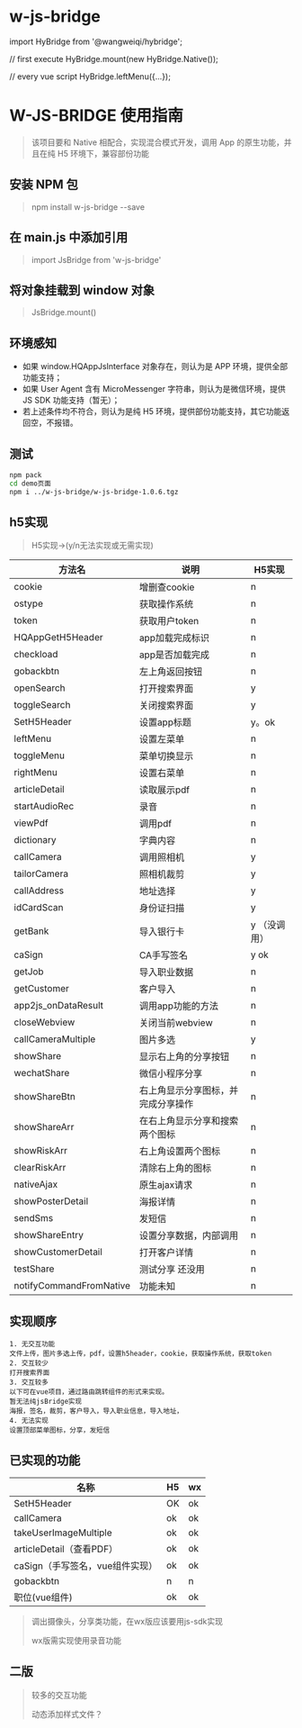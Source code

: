 # w-js-bridge

import HyBridge from '@wangweiqi/hybridge';

// first execute
HyBridge.mount(new HyBridge.Native());

// every vue script
HyBridge.leftMenu({...});


# W-JS-BRIDGE 使用指南
> 该项目要和 Native 相配合，实现混合模式开发，调用 App 的原生功能，并且在纯 H5 环境下，兼容部份功能

## 安装 NPM 包
> npm install w-js-bridge --save

## 在 main.js 中添加引用
> import JsBridge from 'w-js-bridge'

## 将对象挂载到 window 对象
> JsBridge.mount()

## 环境感知
* 如果 window.HQAppJsInterface 对象存在，则认为是 APP 环境，提供全部功能支持；
* 如果 User Agent 含有 MicroMessenger 字符串，则认为是微信环境，提供 JS SDK 功能支持（暂无）；
* 若上述条件均不符合，则认为是纯 H5 环境，提供部份功能支持，其它功能返回空，不报错。

## 测试
```bash
npm pack
cd demo页面
npm i ../w-js-bridge/w-js-bridge-1.0.6.tgz

```
## h5实现

>  H5实现->(y/n无法实现或无需实现)

| 方法名                  | 说明                               | H5实现       |
| ----------------------- | ---------------------------------- | ------------ |
| cookie                  | 增删查cookie                       | n            |
| ostype                  | 获取操作系统                       | n            |
| token                   | 获取用户token                      | n            |
| HQAppGetH5Header        | app加载完成标识                    | n            |
| checkload               | app是否加载完成                    | n            |
| gobackbtn               | 左上角返回按钮                     | n            |
| openSearch              | 打开搜索界面                       | y            |
| toggleSearch            | 关闭搜索界面                       | y            |
| SetH5Header             | 设置app标题                        | y。ok        |
| leftMenu                | 设置左菜单                         | n            |
| toggleMenu              | 菜单切换显示                       | n            |
| rightMenu               | 设置右菜单                         | n            |
| articleDetail           | 读取展示pdf                        | n            |
| startAudioRec           | 录音                               | n            |
| viewPdf                 | 调用pdf                            | n            |
| dictionary              | 字典内容                           | n            |
| callCamera              | 调用照相机                         | y            |
| tailorCamera            | 照相机裁剪                         | y            |
| callAddress             | 地址选择                           | y            |
| idCardScan              | 身份证扫描                         | y            |
| getBank                 | 导入银行卡                         | y （没调用） |
| caSign                  | CA手写签名                         | y  ok        |
| getJob                  | 导入职业数据                       | n            |
| getCustomer             | 客户导入                           | n            |
| app2js_onDataResult     | 调用app功能的方法                  | n            |
| closeWebview            | 关闭当前webview                    | n            |
| callCameraMultiple      | 图片多选                           | y            |
| showShare               | 显示右上角的分享按钮               | n            |
| wechatShare             | 微信小程序分享                     | n            |
| showShareBtn            | 右上角显示分享图标，并完成分享操作 | n            |
| showShareArr            | 在右上角显示分享和搜索两个图标     | n            |
| showRiskArr             | 右上角设置两个图标                 | n            |
| clearRiskArr            | 清除右上角的图标                   | n            |
| nativeAjax              | 原生ajax请求                       | n            |
| showPosterDetail        | 海报详情                           | n            |
| sendSms                 | 发短信                             | n            |
| showShareEntry          | 设置分享数据，内部调用             | n            |
| showCustomerDetail      | 打开客户详情                       | n            |
| testShare               | 测试分享 还没用                    | n            |
| notifyCommandFromNative | 功能未知                           | n            |

## 实现顺序

```
1. 无交互功能
文件上传，图片多选上传，pdf，设置h5header，cookie，获取操作系统，获取token
2. 交互较少
打开搜索界面
3. 交互较多
以下可在vue项目，通过路由跳转组件的形式来实现。
暂无法纯jsBridge实现
海报，签名，裁剪，客户导入，导入职业信息，导入地址，
4. 无法实现
设置顶部菜单图标，分享，发短信
```

## 已实现的功能

| 名称                            | H5   | wx   |
| ------------------------------- | ---- | ---- |
| SetH5Header                     | OK   | ok   |
| callCamera                      | ok   | ok   |
| takeUserImageMultiple           | ok   | ok   |
| articleDetail（查看PDF）        | ok   | ok   |
| caSign（手写签名，vue组件实现） | ok   | ok   |
| gobackbtn                       | n    | n    |
| 职位(vue组件)                   | ok   | ok   |

> 调出摄像头，分享类功能，在wx版应该要用js-sdk实现
>
> wx版需实现使用录音功能

## 二版

> 较多的交互功能
>
> 动态添加样式文件？
